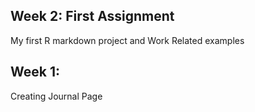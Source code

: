 
## Week 2: First Assignment

My first R markdown project and Work Related examples

## Week 1:

Creating Journal Page
